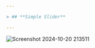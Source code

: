 ```yaml
---

> ## **Simple Slider**

---
```


![Screenshot 2024-10-20 213511](https://github.com/user-attachments/assets/dae06ecb-8d88-419e-ae55-a30a56c611f8)
